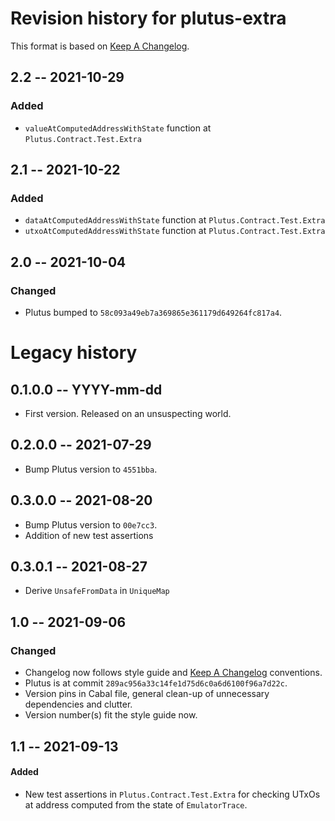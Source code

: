 # Revision history for plutus-extra

This format is based on [Keep A Changelog](https://keepachangelog.com/en/1.0.0).

## 2.2 -- 2021-10-29

### Added

- `valueAtComputedAddressWithState` function at `Plutus.Contract.Test.Extra`

## 2.1 -- 2021-10-22

### Added

- `dataAtComputedAddressWithState` function at `Plutus.Contract.Test.Extra`
- `utxoAtComputedAddressWithState` function at `Plutus.Contract.Test.Extra`

## 2.0 -- 2021-10-04

### Changed

* Plutus bumped to `58c093a49eb7a369865e361179d649264fc817a4`.

# Legacy history

## 0.1.0.0 -- YYYY-mm-dd

- First version. Released on an unsuspecting world.

## 0.2.0.0 -- 2021-07-29

- Bump Plutus version to `4551bba`.

## 0.3.0.0 -- 2021-08-20

- Bump Plutus version to `00e7cc3`.
- Addition of new test assertions

## 0.3.0.1 -- 2021-08-27

- Derive `UnsafeFromData` in `UniqueMap`

## 1.0 -- 2021-09-06

### Changed

* Changelog now follows style guide and [Keep A
  Changelog](https://keepachangelog.com/en/1.0.0) conventions.
* Plutus is at commit ``289ac956a33c14fe1d75d6c0a6d6100f96a7d22c``.
* Version pins in Cabal file, general clean-up of unnecessary dependencies and
  clutter.
* Version number(s) fit the style guide now.

## 1.1 -- 2021-09-13
#### Added
* New test assertions in `Plutus.Contract.Test.Extra` for checking UTxOs at
  address computed from the state of `EmulatorTrace`.
